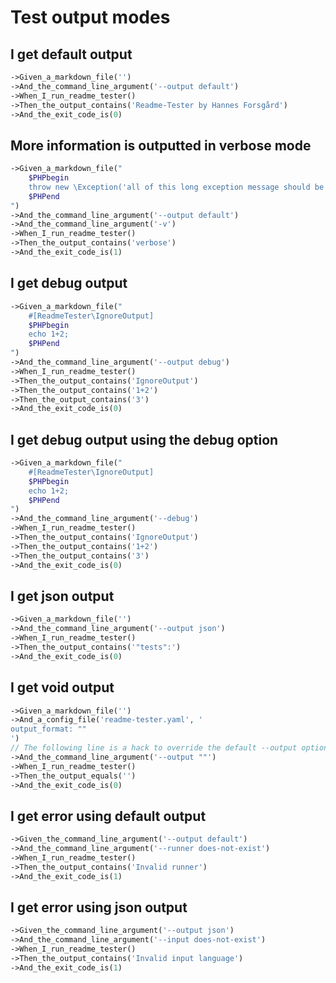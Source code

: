 <!--
#[ReadmeTester\Import('feature-context:scenario')]
#[ReadmeTester\PrependCode('$scenario')]
#[ReadmeTester\AppendCode(';')]
-->

# Test output modes

## I get default output
```php
->Given_a_markdown_file('')
->And_the_command_line_argument('--output default')
->When_I_run_readme_tester()
->Then_the_output_contains('Readme-Tester by Hannes Forsgård')
->And_the_exit_code_is(0)
```

## More information is outputted in verbose mode
```php
->Given_a_markdown_file("
    $PHPbegin
    throw new \Exception('all of this long exception message should be display when invocated in verbose mode');
    $PHPend
")
->And_the_command_line_argument('--output default')
->And_the_command_line_argument('-v')
->When_I_run_readme_tester()
->Then_the_output_contains('verbose')
->And_the_exit_code_is(1)
```

## I get debug output
```php
->Given_a_markdown_file("
    #[ReadmeTester\IgnoreOutput]
    $PHPbegin
    echo 1+2;
    $PHPend
")
->And_the_command_line_argument('--output debug')
->When_I_run_readme_tester()
->Then_the_output_contains('IgnoreOutput')
->Then_the_output_contains('1+2')
->Then_the_output_contains('3')
->And_the_exit_code_is(0)
```

## I get debug output using the debug option
```php
->Given_a_markdown_file("
    #[ReadmeTester\IgnoreOutput]
    $PHPbegin
    echo 1+2;
    $PHPend
")
->And_the_command_line_argument('--debug')
->When_I_run_readme_tester()
->Then_the_output_contains('IgnoreOutput')
->Then_the_output_contains('1+2')
->Then_the_output_contains('3')
->And_the_exit_code_is(0)
```

## I get json output
```php
->Given_a_markdown_file('')
->And_the_command_line_argument('--output json')
->When_I_run_readme_tester()
->Then_the_output_contains('"tests":')
->And_the_exit_code_is(0)
```

## I get void output
```php
->Given_a_markdown_file('')
->And_a_config_file('readme-tester.yaml', '
output_format: ""
')
// The following line is a hack to override the default --output option in feature_context
->And_the_command_line_argument('--output ""')
->When_I_run_readme_tester()
->Then_the_output_equals('')
->And_the_exit_code_is(0)
```

## I get error using default output
```php
->Given_the_command_line_argument('--output default')
->And_the_command_line_argument('--runner does-not-exist')
->When_I_run_readme_tester()
->Then_the_output_contains('Invalid runner')
->And_the_exit_code_is(1)
```

## I get error using json output
```php
->Given_the_command_line_argument('--output json')
->And_the_command_line_argument('--input does-not-exist')
->When_I_run_readme_tester()
->Then_the_output_contains('Invalid input language')
->And_the_exit_code_is(1)
```
